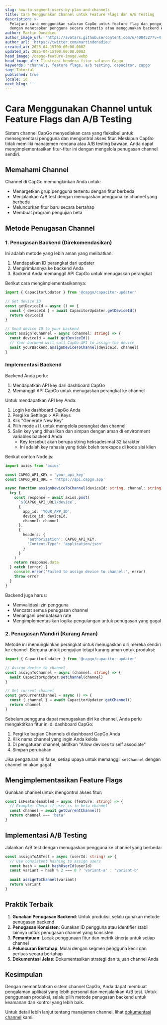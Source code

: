 ```yaml
---
slug: how-to-segment-users-by-plan-and-channels
title: Cara Menggunakan Channel untuk Feature Flags dan A/B Testing
description: >-
  Pelajari cara menggunakan saluran CapGo untuk feature flag dan pengujian A/B
  dengan menetapkan pengguna secara otomatis atau menggunakan backend Anda
author: Martin Donadieu
author_image_url: 'https://avatars.githubusercontent.com/u/4084527?v=4'
author_url: 'https://twitter.com/martindonadieu'
created_at: 2025-04-15T00:00:00.000Z
updated_at: 2025-04-15T00:00:00.000Z
head_image: /capgo-feature-image.webp
head_image_alt: Ilustrasi bendera fitur saluran Capgo
keywords: 'channels, feature flags, a/b testing, capacitor, capgo'
tag: Tutorial
published: true
locale: id
next_blog: ''
---
```


# Cara Menggunakan Channel untuk Feature Flags dan A/B Testing

Sistem channel CapGo menyediakan cara yang fleksibel untuk mensegmentasi pengguna dan mengontrol akses fitur. Meskipun CapGo tidak memiliki manajemen rencana atau A/B testing bawaan, Anda dapat mengimplementasikan fitur-fitur ini dengan mengelola penugasan channel sendiri.

## Memahami Channel

Channel di CapGo memungkinkan Anda untuk:
- Menargetkan grup pengguna tertentu dengan fitur berbeda
- Menjalankan A/B test dengan menugaskan pengguna ke channel yang berbeda
- Meluncurkan fitur baru secara bertahap
- Membuat program pengujian beta

## Metode Penugasan Channel

### 1. Penugasan Backend (Direkomendasikan)

Ini adalah metode yang lebih aman yang melibatkan:
1. Mendapatkan ID perangkat dari updater
2. Mengirimkannya ke backend Anda
3. Backend Anda memanggil API CapGo untuk menugaskan perangkat

Berikut cara mengimplementasikannya:

```typescript
import { CapacitorUpdater } from '@capgo/capacitor-updater'

// Get device ID
const getDeviceId = async () => {
  const { deviceId } = await CapacitorUpdater.getDeviceId()
  return deviceId
}

// Send device ID to your backend
const assignToChannel = async (channel: string) => {
  const deviceId = await getDeviceId()
  // Your backend will call CapGo API to assign the device
  await yourBackend.assignDeviceToChannel(deviceId, channel)
}
```

### Implementasi Backend

Backend Anda perlu:
1. Mendapatkan API key dari dashboard CapGo
2. Memanggil API CapGo untuk menugaskan perangkat ke channel

Untuk mendapatkan API key Anda:
1. Login ke dashboard CapGo Anda
2. Pergi ke Settings > API Keys
3. Klik "Generate New Key"
4. Pilih mode `all` untuk mengelola perangkat dan channel
5. Salin key yang dihasilkan dan simpan dengan aman di environment variables backend Anda
   - Key tersebut akan berupa string heksadesimal 32 karakter
   - Ini adalah key rahasia yang tidak boleh terekspos di kode sisi klien

Berikut contoh Node.js:

```typescript
import axios from 'axios'

const CAPGO_API_KEY = 'your_api_key'
const CAPGO_API_URL = 'https://api.capgo.app'

async function assignDeviceToChannel(deviceId: string, channel: string) {
  try {
    const response = await axios.post(
      `${CAPGO_API_URL}/device`,
      {
        app_id: 'YOUR_APP_ID',
        device_id: deviceId,
        channel: channel
      },
      {
        headers: {
          'authorization': CAPGO_API_KEY,
          'Content-Type': 'application/json'
        }
      }
    )
    return response.data
  } catch (error) {
    console.error('Failed to assign device to channel:', error)
    throw error
  }
}
```

Backend juga harus:
- Memvalidasi izin pengguna
- Mencatat semua penugasan channel
- Menangani pembatasan rate
- Mengimplementasikan logika pengulangan untuk penugasan yang gagal

### 2. Penugasan Mandiri (Kurang Aman)

Metode ini memungkinkan perangkat untuk menugaskan diri mereka sendiri ke channel. Berguna untuk pengujian tetapi kurang aman untuk produksi:

```typescript
import { CapacitorUpdater } from '@capgo/capacitor-updater'

// Assign device to channel
const assignToChannel = async (channel: string) => {
  await CapacitorUpdater.setChannel(channel)
}

// Get current channel
const getCurrentChannel = async () => {
  const { channel } = await CapacitorUpdater.getChannel()
  return channel
}
```

Sebelum pengguna dapat menugaskan diri ke channel, Anda perlu mengaktifkan fitur ini di dashboard CapGo:

1. Pergi ke bagian Channels di dashboard CapGo Anda
2. Klik nama channel yang ingin Anda kelola
3. Di pengaturan channel, aktifkan "Allow devices to self associate"
4. Simpan perubahan

Jika pengaturan ini false, setiap upaya untuk memanggil `setChannel` dengan channel ini akan gagal

## Mengimplementasikan Feature Flags

Gunakan channel untuk mengontrol akses fitur:

```typescript
const isFeatureEnabled = async (feature: string) => {
  // Example: Check if user is in beta channel
  const channel = await getCurrentChannel()
  return channel === 'beta'
}
```

## Implementasi A/B Testing

Jalankan A/B test dengan menugaskan pengguna ke channel yang berbeda:

```typescript
const assignToABTest = async (userId: string) => {
  // Use consistent hashing to assign users
  const hash = await hashUserId(userId)
  const variant = hash % 2 === 0 ? 'variant-a' : 'variant-b'
  
  await assignToChannel(variant)
  return variant
}
```

## Praktik Terbaik

1. **Gunakan Penugasan Backend**: Untuk produksi, selalu gunakan metode penugasan backend
2. **Penugasan Konsisten**: Gunakan ID pengguna atau identifier stabil lainnya untuk penugasan channel yang konsisten
3. **Pemantauan**: Lacak penggunaan fitur dan metrik kinerja untuk setiap channel
4. **Peluncuran Bertahap**: Mulai dengan segmen pengguna kecil dan perluas secara bertahap
5. **Dokumentasi Jelas**: Dokumentasikan strategi dan tujuan channel Anda

## Kesimpulan

Dengan memanfaatkan sistem channel CapGo, Anda dapat membuat pengalaman aplikasi yang lebih personal dan menjalankan A/B test. Untuk penggunaan produksi, selalu pilih metode penugasan backend untuk keamanan dan kontrol yang lebih baik.

Untuk detail lebih lanjut tentang manajemen channel, lihat [dokumentasi channel](/docs/live-updates/channels/) kami.